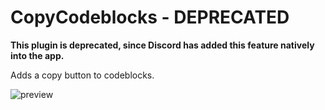 # CopyCodeblocks - DEPRECATED

**This plugin is deprecated, since Discord has added this feature natively into the app.**

Adds a copy button to codeblocks.

![preview](https://raw.githubusercontent.com/Neodymium7/BetterDiscordStuff/main/CopyCodeblocks/assets/preview.png)

